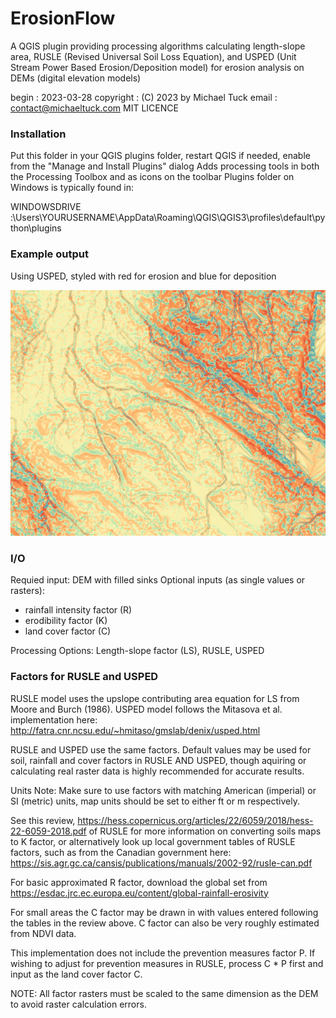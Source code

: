 # ErosionFlow
 
A QGIS plugin providing processing algorithms calculating length-slope area,
RUSLE (Revised Universal Soil Loss Equation),
and USPED (Unit Stream Power Based Erosion/Deposition model)
for erosion analysis on DEMs (digital elevation models)

begin                : 2023-03-28
copyright            : (C) 2023 by Michael Tuck
email                : contact@michaeltuck.com
MIT LICENCE

### Installation
Put this folder in your QGIS plugins folder, restart QGIS if needed, enable from the "Manage and Install Plugins" dialog
Adds processing tools in both the Processing Toolbox and as icons on the toolbar
Plugins folder on Windows is typically found in:

WINDOWSDRIVE :\Users\YOURUSERNAME\AppData\Roaming\QGIS\QGIS3\profiles\default\python\plugins

### Example output
Using USPED, styled with red for erosion and blue for deposition

![USPED sample output](USPEDexample.jpg)

### I/O

Requied input: DEM with filled sinks
Optional inputs (as single values or rasters):
 - rainfall intensity factor (R)
 - erodibility factor (K)
 - land cover factor (C)

Processing Options: Length-slope factor (LS), RUSLE, USPED

### Factors for RUSLE and USPED

RUSLE model uses the upslope contributing area equation for LS from Moore and Burch (1986).
USPED model follows the Mitasova et al. implementation here: http://fatra.cnr.ncsu.edu/~hmitaso/gmslab/denix/usped.html

RUSLE and USPED use the same factors. Default values may be
used for soil, rainfall and cover factors in RUSLE AND USPED,
though aquiring or calculating real raster data is highly recommended for accurate results.

Units Note: Make sure to use factors with matching American (imperial) or SI (metric) units,
map units should be set to either ft or m respectively.

See this review, https://hess.copernicus.org/articles/22/6059/2018/hess-22-6059-2018.pdf
of RUSLE for more information on converting soils maps to K factor,
or alternatively look up local government tables of RUSLE factors, such as
from the Canadian government here: https://sis.agr.gc.ca/cansis/publications/manuals/2002-92/rusle-can.pdf

For basic approximated R factor, download the global set from
https://esdac.jrc.ec.europa.eu/content/global-rainfall-erosivity

For small areas the C factor may be drawn in with values
entered following the tables in the review above. C factor can
also be very roughly estimated from NDVI data.

This implementation does not include the prevention measures factor P.
If wishing to adjust for prevention measures in RUSLE, process C * P
first and input as the land cover factor C.

NOTE: All factor rasters must be scaled to the same dimension as
the DEM to avoid raster calculation errors.
